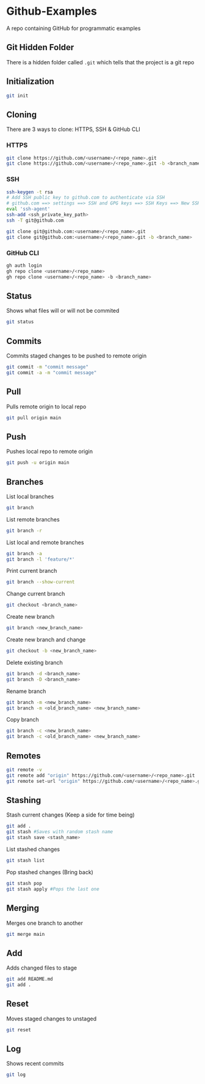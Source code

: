 # Github-Examples
A repo containing GitHub for programmatic examples

## Git Hidden Folder
There is a hidden folder called `.git` which tells that the project is a git repo

## Initialization

```sh
git init
```

## Cloning
There are 3 ways to clone: HTTPS, SSH & GitHub CLI

### HTTPS

```sh
git clone https://github.com/<username>/<repo_name>.git
git clone https://github.com/<username>/<repo_name>.git -b <branch_name>
```

### SSH

```sh
ssh-keygen -t rsa
# Add SSH public key to github.com to authenticate via SSH 
# github.com ==> settings ==> SSH and GPG keys ==> SSH Keys ==> New SSH Key ==> Authentication Key 
eval 'ssh-agent'
ssh-add <ssh_private_key_path>
ssh -T git@github.com
```

```sh
git clone git@github.com:<username>/<repo_name>.git
git clone git@github.com:<username>/<repo_name>.git -b <branch_name>
```

### GitHub CLI

```sh
gh auth login
gh repo clone <username>/<repo_name>
gh repo clone <username>/<repo_name> -b <branch_name>
```

## Status
Shows what files will or will not be commited

```sh
git status
```

## Commits
Commits staged changes to be pushed to remote origin

```sh
git commit -m "commit message"
git commit -a -m "commit message"
```

## Pull
Pulls remote origin to local repo

```sh
git pull origin main
```

## Push
Pushes local repo to remote origin

```sh
git push -u origin main
```

## Branches

List local branches
```sh
git branch
```

List remote branches
```sh
git branch -r
```

List local and remote branches
```sh
git branch -a
git branch -l 'feature/*'
```

Print current branch
```sh
git branch --show-current
```

Change current branch
```sh
git checkout <branch_name>
```

Create new branch
```sh
git branch <new_branch_name>
```

Create new branch and change
```sh
git checkout -b <new_branch_name>
```

Delete existing branch
```sh
git branch -d <branch_name>
git branch -D <branch_name>
```

Rename branch
```sh
git branch -m <new_branch_name>
git branch -m <old_branch_name> <new_branch_name>
```

Copy branch
```sh
git branch -c <new_branch_name>
git branch -c <old_branch_name> <new_branch_name>
```

## Remotes

```sh
git remote -v
git remote add "origin" https://github.com/<username>/<repo_name>.git
git remote set-url "origin" https://github.com/<username>/<repo_name>.git
```

## Stashing

Stash current changes (Keep a side for time being)
```sh
git add .
git stash #Saves with random stash name
git stash save <stash_name>
```

List stashed changes
```sh
git stash list
```

Pop stashed changes (Bring back)
```sh
git stash pop
git stash apply #Pops the last one
```

## Merging
Merges one branch to another

```sh
git merge main
```

## Add
Adds changed files to stage

```sh
git add README.md
git add .
```

## Reset
Moves staged changes to unstaged

```sh
git reset
```

## Log
Shows recent commits

```sh
git log
```